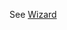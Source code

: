 See [Wizard](https://mongoose.ws/wizard/#/output?board=mcxn947&ide=GCC+make&rtos=baremetal&file=README.md)

